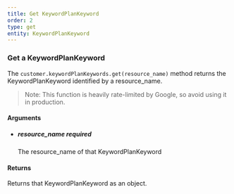 ```yaml
---
title: Get KeywordPlanKeyword 
order: 2
type: get
entity: KeywordPlanKeyword 
---
```


### Get a KeywordPlanKeyword 

The `customer.keywordPlanKeywords.get(resource_name)` method returns the KeywordPlanKeyword identified by a resource_name. 

> Note: This function is heavily rate-limited by Google, so avoid using it in production.


#### Arguments

- ##### resource_name *required*
    The resource_name of that KeywordPlanKeyword


#### Returns

Returns that KeywordPlanKeyword as an object.
